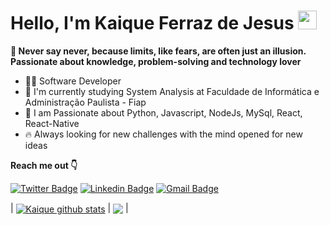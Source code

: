 # Hello, I'm Kaique Ferraz de Jesus <img src="https://raw.githubusercontent.com/MartinHeinz/MartinHeinz/master/wave.gif" width="30px">
**🌟 Never say never, because limits, like fears, are often just an illusion. Passionate about knowledge, problem-solving and technology lover**

- 👨‍💻 Software Developer
- 📕 I'm currently studying System Analysis at Faculdade de Informática e Administração Paulista - Fiap
- 🔮 I am Passionate about Python, Javascript, NodeJs, MySql, React, React-Native
- 🔥 Always looking for new challenges with the mind opened for new ideas

**Reach me out 👇**

[![Twitter Badge](https://img.shields.io/badge/-@KaiqueFj26-6633cc?style=flat-square&labelColor=6633cc&logo=twitter&logoColor=white&link=https://twitter.com/KaiqueFj26)](https://twitter.com/KaiqueFj26) [
![Linkedin Badge](https://img.shields.io/badge/-Kaique%20Ferraz-6633cc?style=flat-square&logo=Linkedin&logoColor=white&link=https://www.linkedin.com/in/Kaique-Ferraz/)](https://www.linkedin.com/in/kaique-ferraz-a9a7b7206/) 
[![Gmail Badge](https://img.shields.io/badge/-kaiqueferraz.dev@gmail.com-6633cc?style=flat-square&logo=Gmail&logoColor=white&link=mailto:kaiquelferraz@hotmail.com)](mailto:kaiqueferraz.dev@gmail.com)




| <a href="https://github.com/KaiqueFj/github-readme-stats"><img align="center" src="https://github-readme-stats.vercel.app/api?username=KaiqueFj&show_icons=true&include_all_commits=true&theme=buefy&hide_border=true" alt="Kaique github stats" /></a> | <a href="https://github.com/KaiqueFj/github-readme-stats"><img align="center" src="https://github-readme-stats.vercel.app/api/top-langs/?username=KaiqueFj&layout=compact&theme=buefy&hide_border=true" /></a> |









